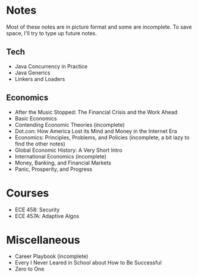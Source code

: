 # Notes

Most of these notes are in picture format and some are incomplete. To save space, I'll try to type up future notes. 

## Tech
- Java Concurrency in Practice
- Java Generics
- Linkers and Loaders

## Economics
- After the Music Stopped: The Financial Crisis and the Work Ahead
- Basic Economics
- Contending Economic Theories (incomplete)
- Dot.con: How America Lost its Mind and Money in the Internet Era
- Economics: Principles, Problems, and Policies (incomplete, a bit lazy to find the other notes)
- Global Economic History: A Very Short Intro
- International Economics (incomplete)
- Money, Banking, and Financial Markets
- Panic, Prosperity, and Progress

# Courses
- ECE 458: Security
- ECE 457A: Adaptive Algos

# Miscellaneous
- Career Playbook (incomplete)
- Every I Never Leared in School about How to Be Successful
- Zero to One